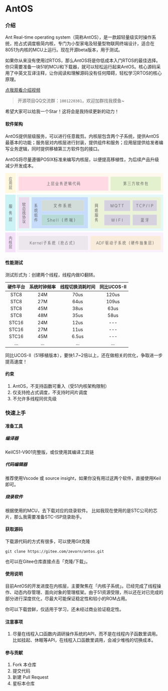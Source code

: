 # AntOS



### 介绍

Ant Real-time operating system（简称AntOS），是一款超轻量级实时操作系统，抢占式调度极简内核，专门为小型家电及轻量型物联网终端设计，适合在8051为内核的MCU上运行。现在开源beta版本，用于测试。

如果你从来没有使用过RTOS，那么AntOS将是你低成本入门RTOS的最佳选择。你只需要准备一块51的MCU和下载器，就可以轻松运行起来AntOS。核心源码采用了中英文互译注释，让你阅读和理解源码没有任何障碍，轻松学习RTOS的核心原理。


[点我观看介绍视频](https://www.bilibili.com/video/BV1m64y1r7Pc)


> 开源项目QQ交流群：`1001220381`，欢迎加群找我摸鱼~


希望大家可以给我一个Star！这将会是我持续更新的动力！

#### 软件架构

AntOS提供层级服务，可以进行任意裁剪。内核层包含两个子系统，提供AntOS最基本的功能；服务层对内核层进行封装，提供组件和服务；应用层提供给发者编写业务逻辑，同时提供移植第三方软件包的接口。

AntOS将尽量遵循POSIX标准来编写内核层，以便提高移植性，为后续产品升级减少开发成本。

<img src='doc/image/AntOS 系统架构.png'/>



#### 性能测试

测试形式为：创建两个线程，线程内做IO翻转。

| 硬件平台 | 系统时钟频率 | 线程切换消耗时间 | 同比UCOS-II |
| :------: | :----------: | :--------------: | :---------: |
|   STC8   |     24M      |       70us       |    120us    |
|   STC8   |     27M      |       64us       |    109us    |
|   STC8   |     45M      |       38us       |    63us     |
|   STC8   |     48M      |       35us       |    58us     |
|  STC16   |     24M      |       12us       |     ---     |
|  STC16   |     27M      |       11us       |     ---     |
|  STC16   |     45M      |      6.5us       |     ---     |
|   ...    |     ...      |       ...        |     ...     |

同比UCOS-II（51移植版本），要快1.7~2倍以上，还在做相关的优化，争取进一步提高速度！



#### 约束

1. AntOS，不支持函数可重入（受51内核架构限制）
2. 仅支持抢占式调度，不支持时间片调度
3. 不允许多线程同优先级



### 快速上手


#### 准备工具

##### 编译器

KeilC51-V901完整版，或仅使用其编译工具链

##### 代码编辑器

推荐使用Vscode 或 source insight，如果你没有用过这两个软件，直接使用Keil即可。

##### 烧录软件

根据使用的MCU，去下载对应的烧录软件。
比如我现在使用的是STC公司的芯片，那么我需要准备STC-ISP烧录助手。



#### 获取源码 

下载源代码的方式有很多，可以使用Git克隆

```
git clone https://gitee.com/zevorn/antos.git
```

也可以在Gitee仓库直接点击「克隆/下载」。



#### 使用说明

目前AntOS的开发进度在内核层，主要聚焦在「内核子系统」。已经完成了线程操作、动态内存管理、面向对象的管理框架。由于51资源受限，所以还在对已完成的部分进行深度优化，尽最大可能保证稳定性和较小的ROM占用。

你可以下载尝鲜，仅适用于学习，还未经过商业验证稳定性。

#### 注意事项

1. 尽量在线程入口函数内调研操作系统的API，而不是在线程内子函数里调用。比如挂起、休眠等API，在线程入口函数里调用，会减少堆栈的切换成本。

#### 参与贡献

1.  Fork 本仓库
3.  提交代码
4.  新建 Pull Request
5.  星标本仓库

